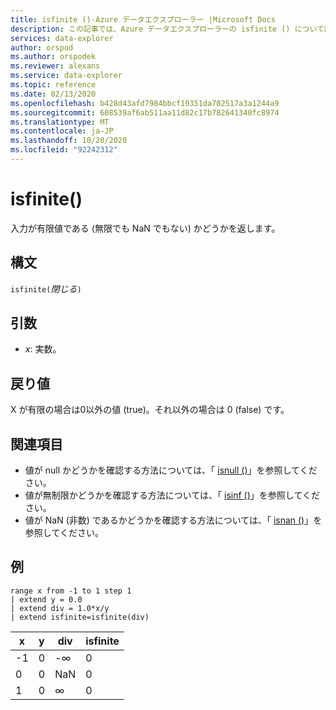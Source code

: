 ```yaml
---
title: isfinite ()-Azure データエクスプローラー |Microsoft Docs
description: この記事では、Azure データエクスプローラーの isfinite () について説明します。
services: data-explorer
author: orspod
ms.author: orspodek
ms.reviewer: alexans
ms.service: data-explorer
ms.topic: reference
ms.date: 02/13/2020
ms.openlocfilehash: b428d43afd7984bbcf19351da702517a3a1244a9
ms.sourcegitcommit: 608539af6ab511aa11d82c17b782641340fc8974
ms.translationtype: MT
ms.contentlocale: ja-JP
ms.lasthandoff: 10/20/2020
ms.locfileid: "92242312"
---
```

# <a name="isfinite"></a>isfinite()

入力が有限値である (無限でも NaN でもない) かどうかを返します。

## <a name="syntax"></a>構文

`isfinite(`*閉じる*`)`

## <a name="arguments"></a>引数

* *x*: 実数。

## <a name="returns"></a>戻り値

X が有限の場合は0以外の値 (true)。それ以外の場合は 0 (false) です。

## <a name="see-also"></a>関連項目

* 値が null かどうかを確認する方法については、「 [isnull ()](isnullfunction.md)」を参照してください。
* 値が無制限かどうかを確認する方法については、「 [isinf ()](isinffunction.md)」を参照してください。
* 値が NaN (非数) であるかどうかを確認する方法については、「 [isnan ()](isnanfunction.md)」を参照してください。

## <a name="example"></a>例

```kusto
range x from -1 to 1 step 1
| extend y = 0.0
| extend div = 1.0*x/y
| extend isfinite=isfinite(div)
```

|x|y|div|isfinite|
|---|---|---|---|
|-1|0|-∞|0|
|0|0|NaN|0|
|1|0|∞|0|